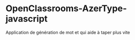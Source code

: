 # OpenClassrooms-AzerType-javascript
Application de génération de mot et qui aide à taper plus vite
